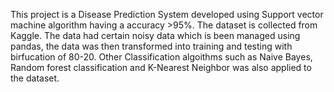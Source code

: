 This project is a Disease Prediction System developed using Support vector machine algorithm having a accuracy >95%. The dataset is collected from Kaggle. 
The data had certain noisy data which is been managed using pandas, the data was then transformed into training and testing with birfucation of 80-20.
Other Classification algoithms such as Naive Bayes, Random forest classification and K-Nearest Neighbor was also applied to the dataset.
